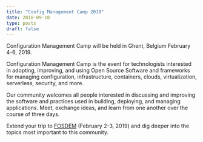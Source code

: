 ```yaml
---
title: "Config Management Camp 2019"
date: 2018-09-10
type: posts
draft: false
---
```


Configuration Management Camp will be held in Ghent, Belgium February 4-6, 2019.


Configuration Management Camp is the event for technologists interested in adopting, improving, and using Open Source Software and frameworks for managing configuration, infrastructure, containers, clouds, virtualization, serverless, security, and more.


Our community welcomes all people interested in discussing and improving the software and practices used in building, deploying, and managing applications.  Meet, exchange ideas, and learn from one another over the course of three days.


Extend your trip to [FOSDEM](https://fosdem.org/2019) (February 2-3, 2019) and dig deeper into the topics most important to this community.
